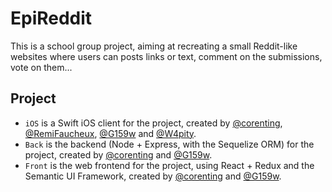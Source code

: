 # EpiReddit

This is a school group project, aiming at recreating a small Reddit-like websites where users can posts links or text, comment on the submissions, vote on them...

## Project

- `iOS` is a Swift iOS client for the project, created by [@corenting](https://github.com/corenting/), [@RemiFaucheux](https://github.com/RemiFaucheux/), [@G159w](https://github.com/G159w/) and [@W4pity](https://github.com/W4pity/).
- `Back` is the backend (Node + Express, with the Sequelize ORM) for the project, created by [@corenting](https://github.com/corenting/) and [@G159w](https://github.com/G159w/).
- `Front` is the web frontend for the project, using React + Redux and the Semantic UI Framework, created by [@corenting](https://github.com/corenting/) and [@G159w](https://github.com/G159w/).
